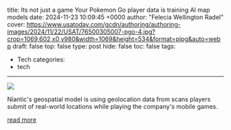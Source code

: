 title: Its not just a game Your Pokemon Go player data is training AI map models
date: 2024-11-23 10:09:45 +0000
author: "Felecia Wellington Radel"
cover: https://www.usatoday.com/gcdn/authoring/authoring-images/2024/11/22/USAT/76500305007-pgo-4.jpg?crop=1069,602,x0,y980&width=1069&height=534&format=pjpg&auto=webp
draft: false
top: false
type: post
hide: false
toc: false
tags:
  - Tech
categories:
  - tech
---

![](https://www.usatoday.com/gcdn/authoring/authoring-images/2024/11/22/USAT/76500305007-pgo-4.jpg?crop=1069,602,x0,y980&width=1069&height=534&format=pjpg&auto=webp)

Niantic's geospatial model is using geolocation data from scans players submit of real-world locations while playing the company's mobile games.

[read more](https://www.usatoday.com/story/tech/2024/11/23/niantic-pokemon-go-data-ai-map/76488340007/)
